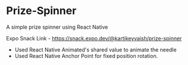 # Prize-Spinner
A simple prize spinner using React Native


Expo Snack Link - https://snack.expo.dev/@kartikeyvaish/prize-spinner

- Used React Native Animated's shared value to animate the needle
- Used React Native Anchor Point for fixed position rotation.
